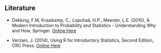 
## Literature

- Dekking, F.M, Kraaikamp, C., Lopuhaä, H.P., Meester, L.E. (2010), A Modern Introduction to Probability and Statistics - Understanding Why and How, Springer. [Online Here](https://cis.temple.edu/~latecki/Courses/CIS2033-Spring12/Modern_intro_probability_statistics_Dekking05.pdf)

- Verzani, J. (2014), Using R for Introductory Statistics, Second Edition, CRC Press. [Online Here](http://users.stat.ufl.edu/~doss/Courses/sta2023h/Data-and-R-files/verzani-r-for-intro-stat.pdf)

